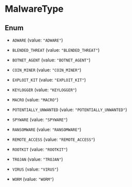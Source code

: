 

# MalwareType

## Enum


* `ADWARE` (value: `"ADWARE"`)

* `BLENDED_THREAT` (value: `"BLENDED_THREAT"`)

* `BOTNET_AGENT` (value: `"BOTNET_AGENT"`)

* `COIN_MINER` (value: `"COIN_MINER"`)

* `EXPLOIT_KIT` (value: `"EXPLOIT_KIT"`)

* `KEYLOGGER` (value: `"KEYLOGGER"`)

* `MACRO` (value: `"MACRO"`)

* `POTENTIALLY_UNWANTED` (value: `"POTENTIALLY_UNWANTED"`)

* `SPYWARE` (value: `"SPYWARE"`)

* `RANSOMWARE` (value: `"RANSOMWARE"`)

* `REMOTE_ACCESS` (value: `"REMOTE_ACCESS"`)

* `ROOTKIT` (value: `"ROOTKIT"`)

* `TROJAN` (value: `"TROJAN"`)

* `VIRUS` (value: `"VIRUS"`)

* `WORM` (value: `"WORM"`)



